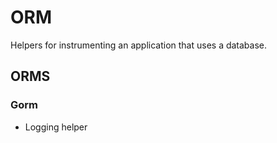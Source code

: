 # ORM

Helpers for instrumenting an application that uses a database.

## ORMS

### Gorm

* Logging helper
